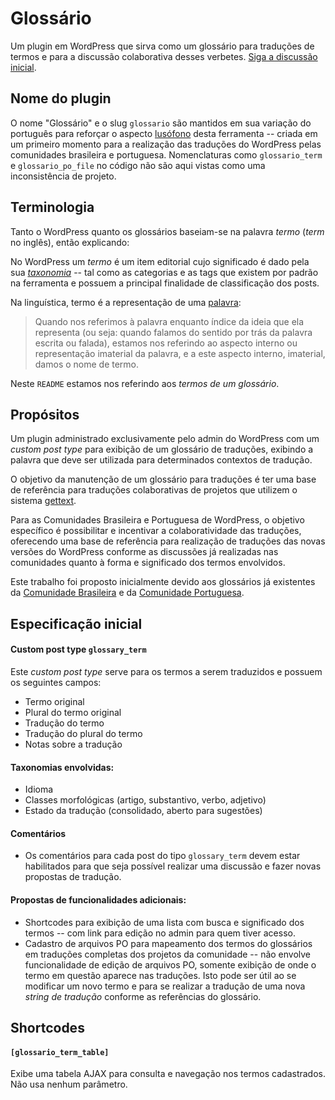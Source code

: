 # Glossário

Um plugin em WordPress que sirva como um glossário para traduções de termos e
para a discussão colaborativa desses verbetes. [Siga a discussão
inicial](http://participe.wp-brasil.org/2013/12/13/pessoal-voces-que-estao-nessa-vibe-de-fazer/).

## Nome do plugin

O nome "Glossário" e o slug `glossario` são mantidos em sua variação do
português para reforçar o aspecto
[lusófono](http://pt.wikipedia.org/wiki/Lusofonia) desta ferramenta -- criada
em um primeiro momento para a realização das traduções do WordPress pelas
comunidades brasileira e portuguesa. Nomenclaturas como `glossario_term` e
`glossario_po_file` no código não são aqui vistas como uma inconsistência de
projeto.

## Terminologia

Tanto o WordPress quanto os glossários baseiam-se na palavra _termo_ (_term_ no
inglês), então explicando:

No WordPress um _termo_ é um item editorial cujo significado é dado pela sua
[_taxonomia_](http://codex.wordpress.org/WordPress_Taxonomy) -- tal como as
categorias e as tags que existem por padrão na ferramenta e possuem a principal
finalidade de classificação dos posts.

Na linguística, termo é a representação de uma
[palavra](http://pt.wikipedia.org/wiki/Palavra):

> Quando nos referimos à palavra enquanto índice da ideia que ela representa
> (ou seja: quando falamos do sentido por trás da palavra escrita ou falada),
> estamos nos referindo ao aspecto interno ou representação imaterial da
> palavra, e a este aspecto interno, imaterial, damos o nome de termo.

Neste `README` estamos nos referindo aos _termos de um glossário_.

## Propósitos

Um plugin administrado exclusivamente pelo admin do WordPress com um _custom
post type_ para exibição de um glossário de traduções, exibindo a palavra que
deve ser utilizada para determinados contextos de tradução.

O objetivo da manutenção de um glossário para traduções é ter uma base de
referência para traduções colaborativas de projetos que utilizem o sistema
[gettext](http://www.gnu.org/software/gettext/).

Para as Comunidades Brasileira e Portuguesa de WordPress, o objetivo específico
é possibilitar e incentivar a colaboratividade das traduções, oferecendo uma
base de referência para realização de traduções das novas versões do WordPress
conforme as discussões já realizadas nas comunidades quanto à forma e
significado dos termos envolvidos.

Este trabalho foi proposto inicialmente devido aos glossários já existentes da
[Comunidade Brasileira](http://wp-brasil.org/glossario/) e da [Comunidade
Portuguesa](http://palheta.wp-portugal.com/glossario-ingles-portugues-pos-acordo-ortografico-draft/).

## Especificação inicial

#### Custom post type `glossary_term`

Este _custom post type_ serve para os termos a serem traduzidos e possuem os
seguintes campos:

* Termo original
* Plural do termo original
* Tradução do termo
* Tradução do plural do termo
* Notas sobre a tradução

#### Taxonomias envolvidas:

* Idioma
* Classes morfológicas (artigo, substantivo, verbo, adjetivo)
* Estado da tradução (consolidado, aberto para sugestões)

#### Comentários

* Os comentários para cada post do tipo `glossary_term` devem estar habilitados
  para que seja possível realizar uma discussão e fazer novas propostas de
  tradução.

#### Propostas de funcionalidades adicionais:

* Shortcodes para exibição de uma lista com busca e significado dos termos --
  com link para edição no admin para quem tiver acesso.
* Cadastro de arquivos PO para mapeamento dos termos do glossários em traduções
  completas dos projetos da comunidade -- não envolve funcionalidade de edição
  de arquivos PO, somente exibição de onde o termo em questão aparece nas
  traduções. Isto pode ser útil ao se modificar um novo termo e para se
  realizar a tradução de uma nova _string de tradução_ conforme as referências
  do glossário.

## Shortcodes

#### `[glossario_term_table]`

Exibe uma tabela AJAX para consulta e navegação nos termos cadastrados. Não usa
nenhum parâmetro.
